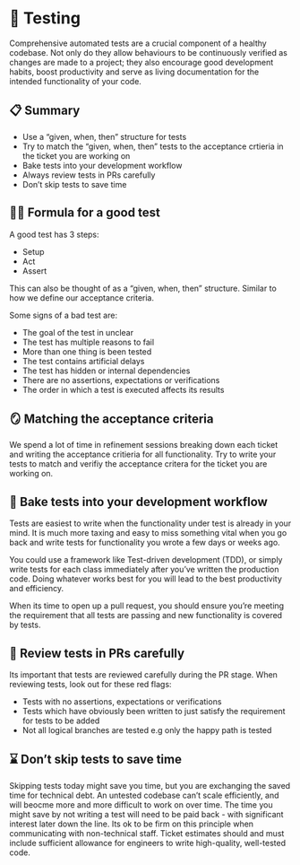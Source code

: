 # 🧪 Testing
Comprehensive automated tests are a crucial component of a healthy codebase. Not only do they allow behaviours to be continuously verified as changes are made to a project; they also encourage good development habits, boost productivity and serve as living documentation for the intended functionality of your code.

## 📋 Summary
* Use a “given, when, then” structure for tests
* Try to match the “given, when, then” tests to the acceptance crtieria in the ticket you are working on
* Bake tests into your development workflow
* Always review tests in PRs carefully
* Don’t skip tests to save time

## 🧑‍🔬 Formula for a good test
A good test has 3 steps:
* Setup
* Act
* Assert

This can also be thought of as a “given, when, then” structure. Similar to how we define our acceptance criteria. 

Some signs of a bad test are:
* The goal of the test in unclear
* The test has multiple reasons to fail
* More than one thing is been tested
* The test contains artificial delays
* The test has hidden or internal dependencies
* There are no assertions, expectations or verifications
* The order in which a test is executed affects its results

## 🪞 Matching the acceptance criteria
We spend a lot of time in refinement sessions breaking down each ticket and writing the acceptance critieria for all functionality. Try to write your tests to match and verifiy the acceptance critera for the ticket you are working on. 

## 🍞 Bake tests into your development workflow
Tests are easiest to write when the functionality under test is already in your mind. It is much more taxing and easy to miss something vital when you go back and write tests for functionality you wrote a few days or weeks ago.

You could use a framework like Test-driven development (TDD), or simply write tests for each class immediately after you’ve written the production code. Doing whatever works best for you will lead to the best productivity and efficiency.

When its time to open up a pull request, you should ensure you’re meeting the requirement that all tests are passing and new functionality is covered by tests.

## 🔬 Review tests in PRs carefully
Its important that tests are reviewed carefully during the PR stage. When reviewing tests, look out for these red flags:
* Tests with no assertions, expectations or verifications
* Tests which have obviously been written to just satisfy the requirement for tests to be added
* Not all logical branches are tested e.g only the happy path is tested

## ⌛️ Don’t skip tests to save time
Skipping tests today might save you time, but you are exchanging the saved time for technical debt. An untested codebase can’t scale efficiently, and will beocme more and more difficult to work on over time. The time you might save by not writing a test will need to be paid back - with significant interest later down the line.
Its ok to be firm on this principle when communicating with non-technical staff. Ticket estimates should and must include sufficient allowance for engineers to write high-quality, well-tested code.
